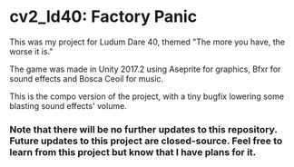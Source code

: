 # cv2_ld40: Factory Panic
This was my project for Ludum Dare 40, themed "The more you have, the worse it is."

The game was made in Unity 2017.2 using Aseprite for graphics, Bfxr for sound effects and Bosca Ceoil for music.

This is the compo version of the project, with a tiny bugfix lowering some blasting sound effects' volume.

### Note that there will be no further updates to this repository. Future updates to this project are closed-source. Feel free to learn from this project but know that I have plans for it.
